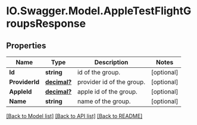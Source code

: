 # IO.Swagger.Model.AppleTestFlightGroupsResponse
## Properties

Name | Type | Description | Notes
------------ | ------------- | ------------- | -------------
**Id** | **string** | id of the group. | [optional] 
**ProviderId** | [**decimal?**](BigDecimal.md) | provider id of the group. | [optional] 
**AppleId** | [**decimal?**](BigDecimal.md) | apple id of the group. | [optional] 
**Name** | **string** | name of the group. | [optional] 

[[Back to Model list]](../README.md#documentation-for-models) [[Back to API list]](../README.md#documentation-for-api-endpoints) [[Back to README]](../README.md)

